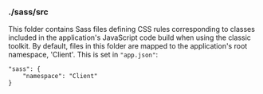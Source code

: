 ### ./sass/src

This folder contains Sass files defining CSS rules corresponding to classes
included in the application's JavaScript code build when using the classic toolkit.
By default, files in this folder are mapped to the application's root namespace, 'Client'.
This is set in `"app.json"`:

    "sass": {
        "namespace": "Client"
    }